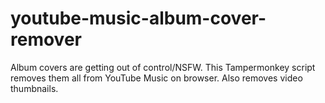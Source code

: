 # youtube-music-album-cover-remover
Album covers are getting out of control/NSFW. This Tampermonkey script removes them all from YouTube Music on browser. Also removes video thumbnails.
